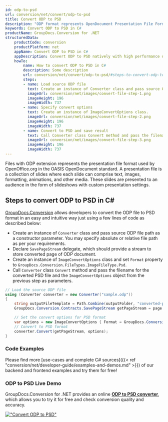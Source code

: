 ```yaml
---
id: odp-to-psd
url: conversion/net/convert/odp-to-psd
title: Convert ODP to PSD
description: "ODP format represents OpenDocument Presentation File Format with .odp extension. Learn how to convert ODP to PSD file programmatically in C# language using GroupDocs.Conversion for .NET library."
keywords: Convert ODP to PSD in C#
productName: GroupDocs.Conversion for .NET
structuredData:
    productCode: conversion
    productPlatform: net
    appName: Convert ODP to PSD in C#
    appDescription: Convert ODP to PSD natively with high performance using C# language and server side GroupDocs.Conversion for .NET APIs, without the use of any software like Microsoft or Open Office.
    howTo:
        name: How to convert ODP to PSD in C# 
        description: Some description
        url: conversion/net/convert/odp-to-psd/#steps-to-convert-odp-to-psd-in-c
        steps:
        - name: Load source ODP file 
          text: Create an instance of Converter class and pass source ODP file path as a constructor parameter. You may specify absolute or relative file path as per your requirements. 
          imageUrl: conversion/net/images/convert-file-step-1.png
          imageHeight: 196
          imageWidth: 737
        - name: Specify convert options 
          text: Create an instance of ImageConvertOptions class.
          imageUrl: conversion/net/images/convert-file-step-2.png
          imageHeight: 196
          imageWidth: 737
        - name: Convert to PSD and save result 
          text: Call Converter class Convert method and pass the filename for the converted HTML file and the ImageConvertOptions object from the previous step as parameters.
          imageUrl: conversion/net/images/convert-file-step-3.png
          imageHeight: 196
          imageWidth: 737
---
```


Files with ODP extension represents the presentation file format used by OpenOffice.org in the OASIS OpenDocument standard. A presentation file is a collection of slides where each slide can comprise text, images, formatting, animations, and other media. These slides are presented to an audience in the form of slideshows with custom presentation settings.

## Steps to convert ODP to PSD in C#

[GroupDocs.Conversion](https://products.groupdocs.com/conversion/net) allows developers to convert the ODP file to PSD format in an easy and intuitive way just using a few lines of code as described below:

* Create an instance of `Converter` class and pass source ODP file path as a constructor parameter. You may specify absolute or relative file path as per your requirements. 
* Declare `SavePageStream` delegate, which should provide a stream to store converted page of ODP document.
* Create an instance of `ImageConvertOptions` class and set `Format` property to `GroupDocs.Conversion.FileTypes.ImageFileType.Psd`.
* Call `Converter` class `Convert` method and pass the filename for the converted PSD file and the `ImageConvertOptions` object from the previous step as parameters.

```csharp
// Load the source ODP file
using (Converter converter = new Converter("sample.odp"))
{
    string outputFileTemplate = Path.Combine(outputFolder, "converted-page-{0}.psd");
    GroupDocs.Conversion.Contracts.SavePageStream getPageStream = page => new FileStream(string.Format(outputFileTemplate, page), FileMode.Create);

    // Set the convert options for PSD format
    var options = new ImageConvertOptions { Format = GroupDocs.Conversion.FileTypes.ImageFileType.Psd };   
    // Convert to PSD format
    converter.Convert(getPageStream, options);
}
```

### Code Examples

Please find more [use-cases and complete C# sources]({{< ref "conversion/net/developer-guide/examples-and-demos.md" >}}) of our backend and frontend examples and try them for free!

### ODP to PSD Live Demo

GroupDocs.Conversion for .NET provides an online [**ODP to PSD converter**](https://products.groupdocs.app/conversion/odp-to-psd), which allows you to try it for free and check conversion quality and accuracy.

[!["Convert ODP to PSD"](conversion/net/images/convert-to-psd/convert-odp-to-psd.png)](https://products.groupdocs.app/conversion/odp-to-psd)